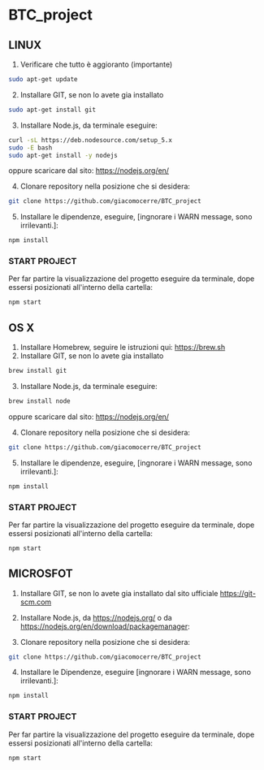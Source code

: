 # BTC_project

## LINUX

1. Verificare che tutto è aggioranto (importante) 
```bash
sudo apt-get update
```
2. Installare GIT, se non lo avete gia installato
```bash
sudo apt-get install git
```
3. Installare Node.js, da terminale eseguire:
```bash
curl -sL https://deb.nodesource.com/setup_5.x
sudo -E bash
sudo apt-get install -y nodejs
```
oppure scaricare dal sito:
https://nodejs.org/en/

4. Clonare repository nella posizione che si desidera:
```bash
git clone https://github.com/giacomocerre/BTC_project
```
5. Installare le dipendenze, eseguire, [ingnorare i WARN message, sono irrilevanti.]:
```bash
npm install
```

### START PROJECT

Per far partire la visualizzazione del progetto eseguire da terminale, dope essersi posizionati all'interno della cartella:
```bash
npm start
```

## OS X

1. Installare Homebrew, seguire le istruzioni qui: https://brew.sh
2. Installare GIT, se non lo avete gia installato
```bash
brew install git
```
3. Installare Node.js, da terminale eseguire:
```bash
brew install node
```
oppure scaricare dal sito:
https://nodejs.org/en/

4. Clonare repository nella posizione che si desidera:
```bash
git clone https://github.com/giacomocerre/BTC_project
```
5. Installare le dipendenze, eseguire, [ingnorare i WARN message, sono irrilevanti.]:
```bash
npm install
```
### START PROJECT

Per far partire la visualizzazione del progetto eseguire da terminale, dope essersi posizionati all'interno della cartella:
```bash
npm start
```

## MICROSFOT

1. Installare GIT, se non lo avete gia installato dal sito ufficiale https://git-scm.com

2. Installare Node.js, da https://nodejs.org/ o da https://nodejs.org/en/download/package­manager:

3. Clonare repository nella posizione che si desidera:
```bash
git clone https://github.com/giacomocerre/BTC_project
```
4. Installare le Dipendenze, eseguire [ingnorare i WARN message, sono irrilevanti.]:
```bash
npm install
```

### START PROJECT

Per far partire la visualizzazione del progetto eseguire da terminale, dope essersi posizionati all'interno della cartella:
```bash
npm start
```
